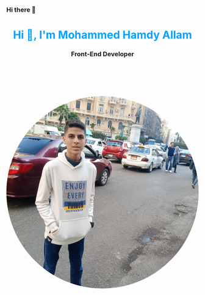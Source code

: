 ### Hi there 👋

<!--
**MohammedHamdyAllam/MohammedHamdyAllam** is a ✨ _special_ ✨ repository because its `README.md` (this file) appears on your GitHub profile.

Here are some ideas to get you started:

- 🔭 I’m currently working on ...
- 🌱 I’m currently learning ...
- 👯 I’m looking to collaborate on ...
- 🤔 I’m looking for help with ...
- 💬 Ask me about ...
- 📫 How to reach me: ...
- 😄 Pronouns: ...
- ⚡ Fun fact: ...
-->
<head>
   <style>
    h1 {
      color: #00a2ff;
      text-align: center;
    }
    .about {
      text-align: center;
    }
    img {
      clip-path: circle();
    }
  </style>
</head>
<div class="container">
  <h1>Hi 👋, I'm Mohammed Hamdy Allam</h1>
  <h3 class="about">Front-End Developer</h3>
  <img src="profile_image.png" alt="My image">
</div>

